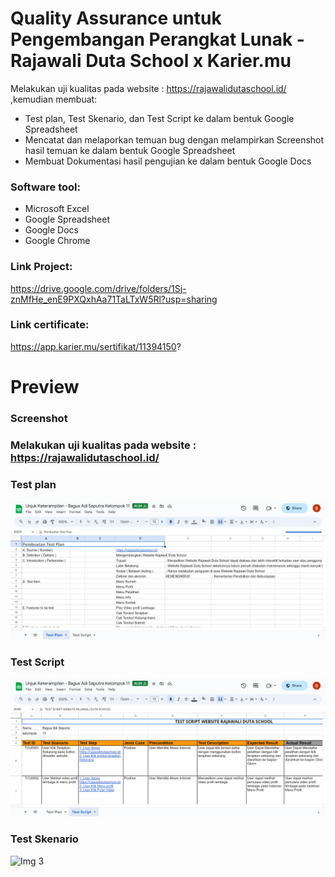 # Quality Assurance untuk Pengembangan Perangkat Lunak - Rajawali Duta School x Karier.mu

Melakukan uji kualitas pada website : https://rajawalidutaschool.id/ ,kemudian membuat:
- Test plan, Test Skenario, dan Test Script ke dalam bentuk Google Spreadsheet
- Mencatat dan melaporkan temuan bug dengan melampirkan Screenshot hasil temuan  ke dalam bentuk Google Spreadsheet
- Membuat Dokumentasi hasil pengujian ke dalam bentuk Google Docs
 

### Software tool:

- Microsoft Excel
- Google Spreadsheet
- Google Docs
- Google Chrome

### Link Project:

https://drive.google.com/drive/folders/1Sj-znMfHe_enE9PXQxhAa71TaLTxW5Rl?usp=sharing

### Link certificate:

https://app.karier.mu/sertifikat/11394150?

# Preview

### Screenshot

### Melakukan uji kualitas pada website : https://rajawalidutaschool.id/

### Test plan

![Img 1](documentation/test-plan.png)

### Test Script

![Img 2](documentation/test-script.png)

### Test Skenario

![Img 3](documentation/test-scenario.png)

